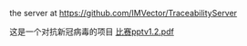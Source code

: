 the server at https://github.com/IMVector/TraceabilityServer


这是一个对抗新冠病毒的项目
[比赛pptv1.2.pdf](https://github.com/hishark/Traceability/files/6220351/pptv1.2.pdf)
